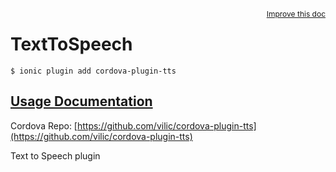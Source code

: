 
<a style="float:right;font-size:12px;" href="http://github.com/driftyco/ionic-native/edit/master/src/@ionic-native/plugins/text-to-speech/index.ts#L9">
  Improve this doc
</a>

# TextToSpeech
<!-- end header block -->

```
$ ionic plugin add cordova-plugin-tts
```

## [Usage Documentation](https://ionicframework.com/docs/v2/native/text-to-speech/)

Cordova Repo: [https://github.com/vilic/cordova-plugin-tts](https://github.com/vilic/cordova-plugin-tts)

<!-- description -->
Text to Speech plugin
<!-- end for prop in method.decorators[0].argumentInfo -->
<!-- end content block -->
<!-- end body block -->
